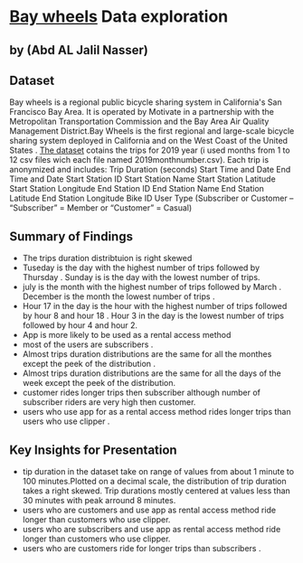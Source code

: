 # [Bay wheels](https://www.lyft.com/bikes/bay-wheels) Data exploration
## by (Abd AL Jalil Nasser)


## Dataset
Bay wheels is a regional public bicycle sharing system in California's San Francisco Bay Area. It is operated by Motivate in a partnership with the Metropolitan Transportation Commission and the Bay Area Air Quality Management District.Bay Wheels is the first regional and large-scale bicycle sharing system deployed in California and on the West Coast of the United States .
[The dataset](https://www.lyft.com/bikes/bay-wheels/system-data) cotains the trips for 2019 year (i used months from 1 to 12 csv files wich each file named 2019monthnumber.csv). 
Each trip is anonymized and includes:
Trip Duration (seconds)
Start Time and Date
End Time and Date
Start Station ID
Start Station Name
Start Station Latitude
Start Station Longitude
End Station ID
End Station Name
End Station Latitude
End Station Longitude
Bike ID
User Type (Subscriber or Customer – “Subscriber” = Member or “Customer” = Casual)



## Summary of Findings

  - The trips duration distribtuion is right skewed 
  - Tuseday is the day with the highest number of trips followed by Thursday .
    Sunday is is the day with the lowest number of trips.
  - july is the month with the highest number of trips followed by March .
    December is the month the lowest number of trips .
  - Hour 17 in the day is the hour with the highest number of trips followed by hour 8 and hour 18 .
    Hour 3 in the day is the lowest number of trips followed by hour 4 and hour 2.
  - App is more likely to be used as a rental access method 
  - most of the users are subscribers . 
  - Almost trips duration distributions are the same for all the monthes except the peek of the distribution .
  - Almost trips duration distributions are the same for all the days of the week except the peek of the distribution.
  - customer rides longer trips then subscriber although number of subscriber riders are very high then customer.
  - users who use app for as a rental access method rides longer trips than users who use clipper . 


## Key Insights for Presentation
  - tip duration in the dataset take on range of values from about 1 minute to 100 minutes.Plotted 
 on a decimal scale, the distribution of trip duration takes a right skewed. Trip durations mostly centered at values less than 30 minutes with peak arround 8 minutes.
  - users who are customers and use app as rental access method ride longer than customers who use clipper.
  - users who are subscribers and use app as rental access method ride longer than customers who use clipper.
  - users who are customers ride for longer trips than subscribers .
